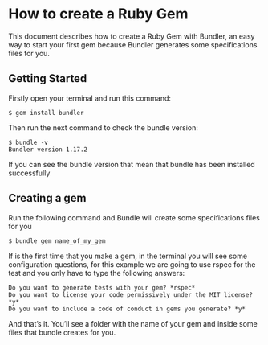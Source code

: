 # How to create a Ruby Gem

This document describes how to create a Ruby Gem with Bundler, an easy way to start your first gem because Bundler generates some specifications files for you.

## Getting Started
Firstly open your terminal and run this command:

    $ gem install bundler

Then run the next command to check the bundle version:

    $ bundle -v
    Bundler version 1.17.2

If you can see the bundle version that mean that bundle has been installed successfully

## Creating a gem
Run the following command and Bundle will create some specifications files for you

    $ bundle gem name_of_my_gem

If is the first time that you make a gem, in the terminal you will see some configuration questions, for this example we are going to use rspec for the test and you only have to type the following answers:

    Do you want to generate tests with your gem? *rspec*
    Do you want to license your code permissively under the MIT license? *y*
    Do you want to include a code of conduct in gems you generate? *y*

And that’s it.
You’ll see a folder with the name of your gem and inside some files that bundle creates for you.